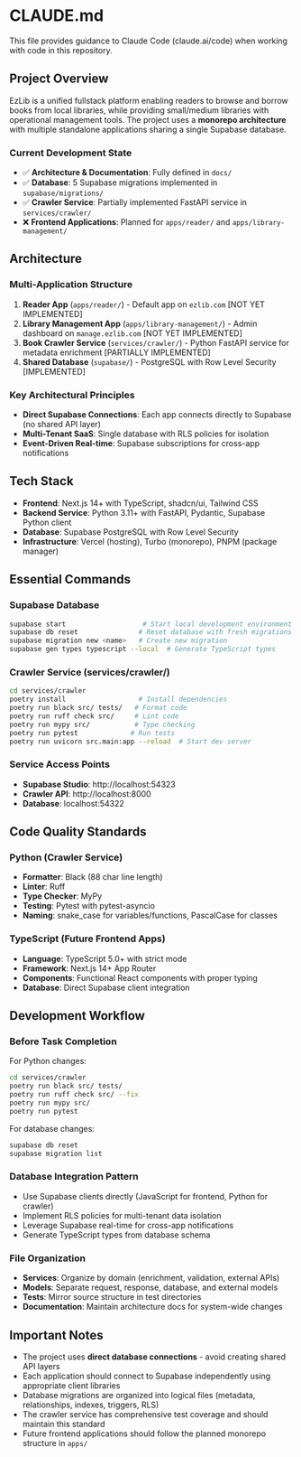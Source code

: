 # CLAUDE.md

This file provides guidance to Claude Code (claude.ai/code) when working with code in this repository.

## Project Overview

EzLib is a unified fullstack platform enabling readers to browse and borrow books from local libraries, while providing small/medium libraries with operational management tools. The project uses a **monorepo architecture** with multiple standalone applications sharing a single Supabase database.

### Current Development State
- ✅ **Architecture & Documentation**: Fully defined in `docs/`
- ✅ **Database**: 5 Supabase migrations implemented in `supabase/migrations/`
- ✅ **Crawler Service**: Partially implemented FastAPI service in `services/crawler/`
- ❌ **Frontend Applications**: Planned for `apps/reader/` and `apps/library-management/`

## Architecture

### Multi-Application Structure
1. **Reader App** (`apps/reader/`) - Default app on `ezlib.com` [NOT YET IMPLEMENTED]
2. **Library Management App** (`apps/library-management/`) - Admin dashboard on `manage.ezlib.com` [NOT YET IMPLEMENTED]  
3. **Book Crawler Service** (`services/crawler/`) - Python FastAPI service for metadata enrichment [PARTIALLY IMPLEMENTED]
4. **Shared Database** (`supabase/`) - PostgreSQL with Row Level Security [IMPLEMENTED]

### Key Architectural Principles
- **Direct Supabase Connections**: Each app connects directly to Supabase (no shared API layer)
- **Multi-Tenant SaaS**: Single database with RLS policies for isolation
- **Event-Driven Real-time**: Supabase subscriptions for cross-app notifications

## Tech Stack

- **Frontend**: Next.js 14+ with TypeScript, shadcn/ui, Tailwind CSS
- **Backend Service**: Python 3.11+ with FastAPI, Pydantic, Supabase Python client
- **Database**: Supabase PostgreSQL with Row Level Security
- **Infrastructure**: Vercel (hosting), Turbo (monorepo), PNPM (package manager)

## Essential Commands

### Supabase Database
```bash
supabase start                   # Start local development environment
supabase db reset               # Reset database with fresh migrations
supabase migration new <name>   # Create new migration
supabase gen types typescript --local  # Generate TypeScript types
```

### Crawler Service (services/crawler/)
```bash
cd services/crawler
poetry install                  # Install dependencies
poetry run black src/ tests/   # Format code
poetry run ruff check src/     # Lint code
poetry run mypy src/           # Type checking
poetry run pytest             # Run tests
poetry run uvicorn src.main:app --reload  # Start dev server
```

### Service Access Points
- **Supabase Studio**: http://localhost:54323
- **Crawler API**: http://localhost:8000
- **Database**: localhost:54322

## Code Quality Standards

### Python (Crawler Service)
- **Formatter**: Black (88 char line length)
- **Linter**: Ruff 
- **Type Checker**: MyPy
- **Testing**: Pytest with pytest-asyncio
- **Naming**: snake_case for variables/functions, PascalCase for classes

### TypeScript (Future Frontend Apps)
- **Language**: TypeScript 5.0+ with strict mode
- **Framework**: Next.js 14+ App Router
- **Components**: Functional React components with proper typing
- **Database**: Direct Supabase client integration

## Development Workflow

### Before Task Completion
For Python changes:
```bash
cd services/crawler
poetry run black src/ tests/
poetry run ruff check src/ --fix
poetry run mypy src/
poetry run pytest
```

For database changes:
```bash
supabase db reset
supabase migration list
```

### Database Integration Pattern
- Use Supabase clients directly (JavaScript for frontend, Python for crawler)
- Implement RLS policies for multi-tenant data isolation
- Leverage Supabase real-time for cross-app notifications
- Generate TypeScript types from database schema

### File Organization
- **Services**: Organize by domain (enrichment, validation, external APIs)
- **Models**: Separate request, response, database, and external models
- **Tests**: Mirror source structure in test directories
- **Documentation**: Maintain architecture docs for system-wide changes

## Important Notes

- The project uses **direct database connections** - avoid creating shared API layers
- Each application should connect to Supabase independently using appropriate client libraries
- Database migrations are organized into logical files (metadata, relationships, indexes, triggers, RLS)
- The crawler service has comprehensive test coverage and should maintain this standard
- Future frontend applications should follow the planned monorepo structure in `apps/`